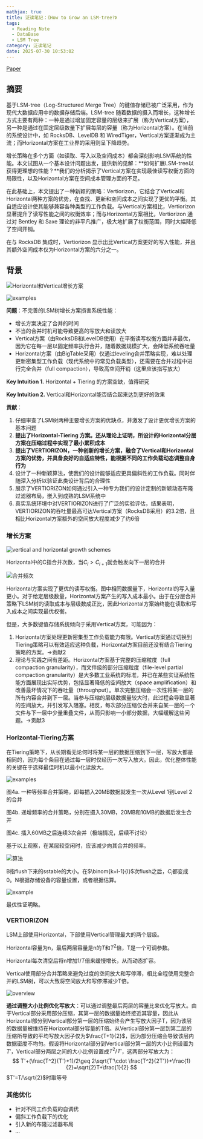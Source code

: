 ```yaml
---
mathjax: true
title: 泛读笔记：《How to Grow an LSM-tree?》
tags:
  - Reading Note
  - DataBase
  - LSM Tree
category: 泛读笔记
date: 2025-07-30 10:53:02
---
```

[Paper](https://dl.acm.org/doi/pdf/10.1145/3725310)

## 摘要

基于LSM-tree（Log-Structured Merge Tree）的键值存储已被广泛采用，作为现代大数据应用中的数据存储后端。LSM-tree 随着数据的摄入而增长，这种增长方式主要有两种：一种是通过增加固定容量的层级来扩展（称为Vertical方案），另一种是通过在固定层级数量下扩展每层的容量（称为Horizontal方案）。在当前的系统设计中，如 RocksDB、LevelDB 和 WiredTiger，Vertical方案逐渐成为主流；而Horizontal方案在工业界的采用则呈下降趋势。

增长策略在多个方面（如读取、写入以及空间成本）都会深刻影响LSM系统的性能。本文试图从一个基本设计问题出发，提供新的见解：**如何扩展LSM-tree以获得更理想的性能？**我们的分析揭示了Vertical方案在实现最佳读写权衡方面的局限性，以及Horizontal方案在空间成本管理方面的不足。

在此基础上，本文提出了一种新颖的策略：Vertiorizon，它结合了Vertical和Horizontal两种方案的优势，在查找、更新和空间成本之间实现了更优的平衡。其自适应设计使其能够兼容各种类型的工作负载。与Vertical方案相比，Vertiorizon 显著提升了读写性能之间的权衡效率；而与Horizontal方案相比，Vertiorizon 通过对 Bentley 和 Saxe 理论的非平凡推广，极大地扩展了权衡范围，同时大幅降低了空间开销。

在与 RocksDB 集成时，Vertiorizon 显示出比Vertical方案更好的写入性能，并且其额外空间成本仅为Horizontal方案的六分之一。

<!--more-->

## 背景

![Horizontal和Vertical增长方案](image-20250730111644496.png)

![examples](image-20250730112803339.png)

**问题**：不完善的LSM树增长方案损害系统性能：

- 增长方案决定了合并的时间
- 不当的合并时机可能导致更高的写放大和读放大
- Vertical方案（由RocksDB和LevelDB使用）在平衡读写权衡方面并非最优，因为它在每一层以固定频率执行合并，随着数据规模扩大，会降低系统吞吐量
- Horizontal方案（由BigTable采用）仅通过leveling合并策略实现，难以处理更新密集型工作负载（现代系统中的常见负载类型），还需要在合并过程中进行完全合并（full compaction），导致高空间开销（这里应该指写放大）

**Key Intuition 1.** Horizontal + Tiering 的方案空缺，值得研究

**Key Intuition 2.** Vertical和Horizontal能否结合起来达到更好的效果

**贡献**：

1. 仔细审查了LSM树两种主要增长方案的优缺点，并激发了设计更优增长方案的基本问题
2. **提出了Horizontal-Tiering 方案。还从理论上证明，所设计的Horizontal分层方案在压缩过程中实现了最小累积成本**
3. **提出了VERTIORIZON，一种创新的增长方案，融合了Vertical和Horizontal方案的优势，并具备良好的自适应特性，能根据不同的工作负载动态调整自身行为**
4. 设计了一种新颖算法，使我们的设计能够适应更具偏斜性的工作负载。同时伴随深入分析以验证此类设计背后的合理性
5. 展示了VERTIORIZON如何通过引入一种专为我们的设计定制的新颖动态布隆过滤器布局，嵌入到成熟的LSM系统中
6. 真实系统环境中对VERTIORIZON进行了广泛的实验评估，结果表明，VERTIORIZON的吞吐量最高可达Vertical方案（RocksDB采用）的3.2倍，且相比Horizontal方案额外的空间放大程度减少了约6倍

### 增长方案

![vertical and horizontal growth schemes](image-20250730135845296.png)

Horizontal中的C指合并次数，当$C_i > C_{i+1}$就会触发向下一层的合并

![合并频次](image-20250730140151531.png)

Horizontal方案实现了更优的读写权衡。图中相同数据量下，Horizontal的写入量更小。对于给定层级数量，Horizontal方案产生的写入成本最小。由于在分层合并策略下LSM树的读取成本与层级数成正比，因此Horizontal方案始终能在读取和写入成本之间实现最优权衡。

但是，大多数键值存储系统倾向于采用Vertical方案，可能因为：

1. Horizontal方案处理更新密集型工作负载能力有限。Vertical方案通过切换到Tiering策略可以有效适应这种负载，Horizontal方案目前还没有结合Tiering策略的方案。->贡献2
2. 理论与实践之间有差距。Horizontal方案基于完整的压缩粒度（full compaction granularity），而文件级的部分压缩粒度（file-level partial compaction granularity）是大多数工业系统的标准，并已在某些实证系统性能方面展现出实际优势，包括显著降低的空间放大（space amplification）和改善最坏情况下的吞吐量（throughput）。单次完整压缩会一次性将某一层的所有内容合并到下一层。当参与压缩的层级数据量较大时，此过程会导致显著的空间放大，并引发写入阻塞。相反，每次部分压缩仅合并来自某一层的一个文件与下一层中少量重叠文件，从而只影响一小部分数据，大幅缓解这些问题。->贡献3

### Horizontal-Tiering方案

在Tiering策略下，从长期看无论何时将某一层的数据压缩到下一层，写放大都是相同的，因为每个条目在通过每一层时仅经历一次写入放大。因此，优化整体性能的关键在于选择最佳时机以最小化读放大。

![examples](image-20250730143504149.png)

图4a. 一种等频率合并策略，即每插入20MB数据就发生一次从Level 1到Level 2的合并

图4b. 递增频率的合并策略，分别在摄入30MB，20MB和10MB的数据后发生合并

图4c. 插入60MB之后连续3次合并（极端情况，后续不讨论）

基于以上观察，在某层较空闲时，应该减少向其合并的频率。

![算法](image-20250730165318805.png)

B指flush下来的sstable的大小。在$\binom{k+l-1}{l}$次flush之后，$C_i$都变成0。N根据存储设备的容量设置，或者根据估算。

![example](image-20250730170027757.png)

最优性证明略。

### VERTIORIZON

LSM上部使用Horizontal，下部使用Vertical管理最大的两个层级。

Horizontal容量为n，最后两层容量是n的$T$和$T^2$倍，T是一个可调参数。

Horizontal每次清空后将n增加$1/T$倍来缓慢增长，从而动态扩容。

Vertical使用部分合并策略来避免过度的空间放大和写停滞，相比全程使用完整合并的LSM树，可以大致将空间放大和写停滞减少T倍。

![overview](image-20250730172954723.png)

**通过调整大小比例优化写放大**：可以通过调整最后两层的容量比来优化写放大。由于Vertical部分采用部分压缩，其第一层的数据量始终接近其容量，因此从Horizontal部分到Vertical部分第一层的压缩始终会产生写放大因子T，因为该层的数据量被维持在Horizontal部分容量的T倍。从Vertical部分第一层到第二层的压缩所导致的平均写放大因子仅为$\frac{T+1}{2}$，因为部分压缩会导致该层内数据密度不均匀。假设将Horizontal部分到Vertical部分第一层的大小比例设置为$T'$，Vertical部分两层之间的大小比例设置成$T^2/T'$，这两部分写放大为：
$$
T'+(\frac{T^2}{T'}+1)/2\geq 2\sqrt{T'\cdot \frac{T^2}{2T'}}+\frac{1}{2}=\sqrt{2}T+\frac{1}{2}
$$
$T'=T/\sqrt{2}$时取等号

### 其他优化

- 针对不同工作负载的自调优
- 偏斜工作负载下的优化
- 引入新的布隆过滤器布局
- ...
